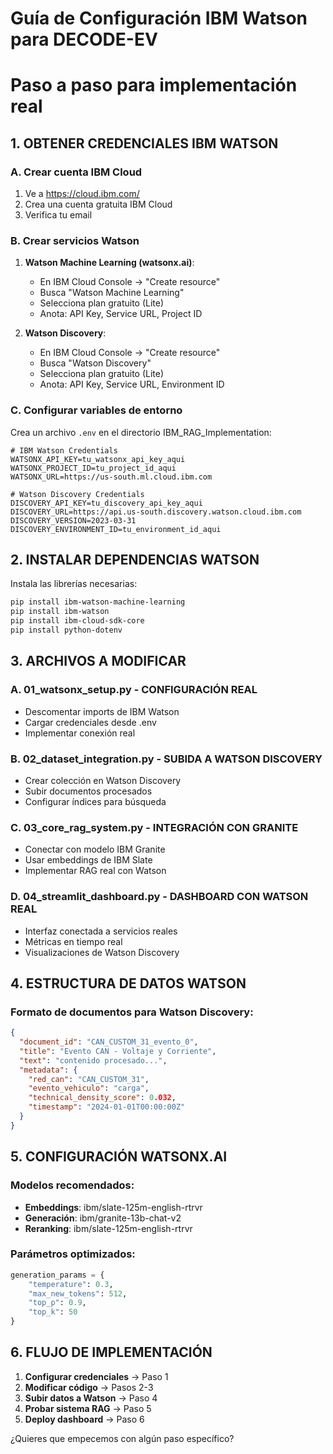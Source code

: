 # Guía de Configuración IBM Watson para DECODE-EV
# Paso a paso para implementación real

## 1. OBTENER CREDENCIALES IBM WATSON

### A. Crear cuenta IBM Cloud
1. Ve a https://cloud.ibm.com/
2. Crea una cuenta gratuita IBM Cloud
3. Verifica tu email

### B. Crear servicios Watson
1. **Watson Machine Learning (watsonx.ai)**:
   - En IBM Cloud Console → "Create resource"
   - Busca "Watson Machine Learning"
   - Selecciona plan gratuito (Lite)
   - Anota: API Key, Service URL, Project ID

2. **Watson Discovery**:
   - En IBM Cloud Console → "Create resource"
   - Busca "Watson Discovery"
   - Selecciona plan gratuito (Lite)
   - Anota: API Key, Service URL, Environment ID

### C. Configurar variables de entorno
Crea un archivo `.env` en el directorio IBM_RAG_Implementation:

```env
# IBM Watson Credentials
WATSONX_API_KEY=tu_watsonx_api_key_aqui
WATSONX_PROJECT_ID=tu_project_id_aqui
WATSONX_URL=https://us-south.ml.cloud.ibm.com

# Watson Discovery Credentials  
DISCOVERY_API_KEY=tu_discovery_api_key_aqui
DISCOVERY_URL=https://api.us-south.discovery.watson.cloud.ibm.com
DISCOVERY_VERSION=2023-03-31
DISCOVERY_ENVIRONMENT_ID=tu_environment_id_aqui
```

## 2. INSTALAR DEPENDENCIAS WATSON

Instala las librerías necesarias:

```bash
pip install ibm-watson-machine-learning
pip install ibm-watson
pip install ibm-cloud-sdk-core
pip install python-dotenv
```

## 3. ARCHIVOS A MODIFICAR

### A. 01_watsonx_setup.py - CONFIGURACIÓN REAL
- Descomentar imports de IBM Watson
- Cargar credenciales desde .env
- Implementar conexión real

### B. 02_dataset_integration.py - SUBIDA A WATSON DISCOVERY
- Crear colección en Watson Discovery
- Subir documentos procesados
- Configurar índices para búsqueda

### C. 03_core_rag_system.py - INTEGRACIÓN CON GRANITE
- Conectar con modelo IBM Granite
- Usar embeddings de IBM Slate
- Implementar RAG real con Watson

### D. 04_streamlit_dashboard.py - DASHBOARD CON WATSON REAL
- Interfaz conectada a servicios reales
- Métricas en tiempo real
- Visualizaciones de Watson Discovery

## 4. ESTRUCTURA DE DATOS WATSON

### Formato de documentos para Watson Discovery:
```json
{
  "document_id": "CAN_CUSTOM_31_evento_0",
  "title": "Evento CAN - Voltaje y Corriente",
  "text": "contenido procesado...",
  "metadata": {
    "red_can": "CAN_CUSTOM_31",
    "evento_vehiculo": "carga",
    "technical_density_score": 0.032,
    "timestamp": "2024-01-01T00:00:00Z"
  }
}
```

## 5. CONFIGURACIÓN WATSONX.AI

### Modelos recomendados:
- **Embeddings**: ibm/slate-125m-english-rtrvr
- **Generación**: ibm/granite-13b-chat-v2  
- **Reranking**: ibm/slate-125m-english-rtrvr

### Parámetros optimizados:
```python
generation_params = {
    "temperature": 0.3,
    "max_new_tokens": 512,
    "top_p": 0.9,
    "top_k": 50
}
```

## 6. FLUJO DE IMPLEMENTACIÓN

1. **Configurar credenciales** → Paso 1
2. **Modificar código** → Pasos 2-3  
3. **Subir datos a Watson** → Paso 4
4. **Probar sistema RAG** → Paso 5
5. **Deploy dashboard** → Paso 6

¿Quieres que empecemos con algún paso específico?
